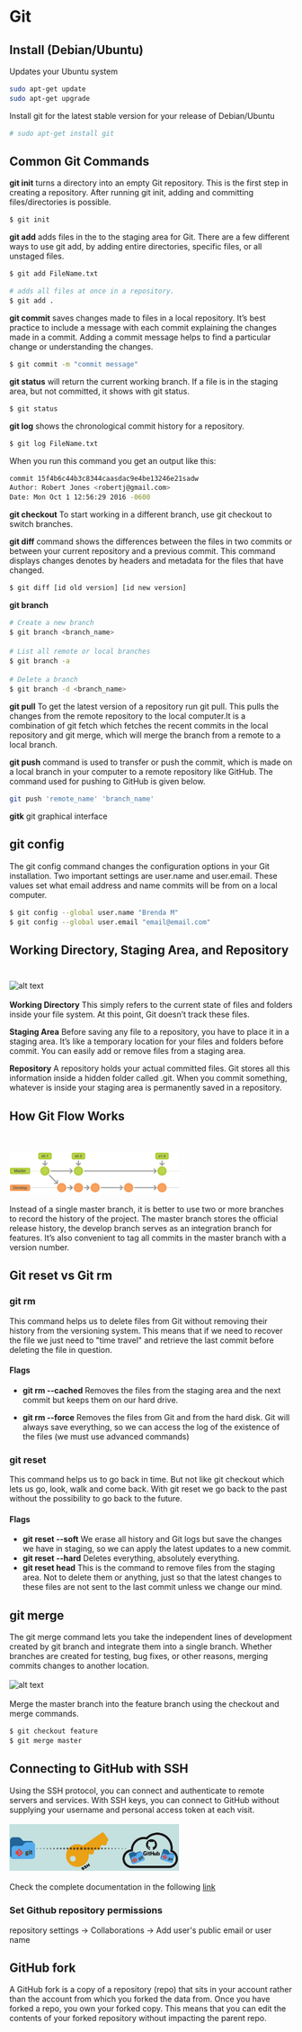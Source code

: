 # Git


## Install (Debian/Ubuntu)
Updates your Ubuntu system
```bash
sudo apt-get update
sudo apt-get upgrade
```
Install git for the latest stable version for your release of Debian/Ubuntu
```bash
# sudo apt-get install git
```
## Common Git Commands
**git init** turns a directory into an empty Git repository. This is the first step in creating a repository. After running git init, adding and committing files/directories is possible.
```bash
$ git init
```
**git add** adds files in the to the staging area for Git. There are a few different ways to use git add, by adding entire directories, specific files, or all unstaged files.
```bash
$ git add FileName.txt
```
```bash
# adds all files at once in a repository.
$ git add .
```

**git commit** saves changes made to files in a local repository.
It’s best practice to include a message with each commit explaining the changes made in a commit. Adding a commit message helps to find a particular change or understanding the changes.
```bash
$ git commit -m "commit message"
```
**git status** will return the current working branch. If a file is in the staging area, but not committed, it shows with git status. 
```bash
$ git status
```
**git log** shows the chronological commit history for a repository.
```bash
$ git log FileName.txt
```
When you run this command you get an output like this:
```bash
commit 15f4b6c44b3c8344caasdac9e4be13246e21sadw
Author: Robert Jones <robertj@gmail.com>
Date: Mon Oct 1 12:56:29 2016 -0600
```
**git checkout** To start working in a different branch, use git checkout to switch branches.

**git diff** command shows the differences between the files in two commits or between your current repository and a previous commit. This command displays changes denotes by headers and metadata for the files that have changed.
```bash
$ git diff [id old version] [id new version]
```

**git branch**
```bash
# Create a new branch
$ git branch <branch_name>

# List all remote or local branches
$ git branch -a

# Delete a branch
$ git branch -d <branch_name>
```
**git pull**
To get the latest version of a repository run git pull. This pulls the changes from the remote repository to the local computer.It is a combination of git fetch which fetches the recent commits in the local repository and git merge, which will merge the branch from a remote to a local branch.

**git push** command is used to transfer or push the commit, which is made on a local branch in your computer to a remote repository like GitHub. The command used for pushing to GitHub is given below.
```bash
git push 'remote_name' 'branch_name'
```

**gitk** git graphical interface
## git config
The git config command changes the configuration options in your Git installation.
Two important settings are user.name and user.email. These values set what email address and name commits will be from on a local computer.
```bash
$ git config --global user.name "Brenda M"
$ git config --global user.email "email@email.com"
```

## Working Directory, Staging Area, and Repository<br><br>
<img src="https://user-images.githubusercontent.com/26840321/125209930-0dbb8e80-e262-11eb-838d-ee8b252bc8c2.png" alt="alt text" width="60%" height="auto"><br><br>
**Working Directory**
This simply refers to the current state of files and folders inside your file system. At this point, Git doesn’t track these files.

**Staging Area**
Before saving any file to a repository, you have to place it in a staging area. It’s like a temporary location for your files and folders before commit. You can easily add or remove files from a staging area. 

**Repository**
A repository holds your actual committed files. Git stores all this information inside a hidden folder called .git. When you commit something, whatever is inside your staging area is permanently saved in a repository.

## How Git Flow Works
<br><br><img src="https://github.com/brendamrdz/week1-course2-git-github/blob/main/images/git-workflow.png?raw=true" alt="alt text" width="60%" height="auto"><br><br>
Instead of a single master branch, it is better to use two or more branches to record the history of the project. The master branch stores the official release history, the develop branch serves as an integration branch for features. It’s also convenient to tag all commits in the master branch with a version number.

## Git reset vs Git rm
### git rm
  This command helps us to delete files from Git without removing their history from the versioning system.
  This means that if we need to recover the file we just need to "time travel" and retrieve the last commit before deleting the file in question.
  #### Flags
  - **git rm --cached** Removes the files from the staging area and the next commit but keeps them on our hard drive.
  
  - **git rm --force** Removes the files from Git and from the hard disk. Git will always save everything, so we can access the log of the existence of the files (we must use advanced commands)
### git reset
  This command helps us to go back in time. But not like git checkout which lets us go, look, walk and come back. With git reset we go back to the past without the possibility to go back to the future.
  #### Flags
  - **git reset --soft** We erase all history and Git logs but save the changes we have in staging, so we can apply the latest updates to a new commit.
  - **git reset --hard** Deletes everything, absolutely everything.
 - **git reset head** This is the command to remove files from the staging area. Not to delete them or anything, just so that the latest changes to these files are not sent to the last commit unless we change our mind.

## git merge
The git merge command lets you take the independent lines of development created by git branch and integrate them into a single branch.
Whether branches are created for testing, bug fixes, or other reasons, merging commits changes to another location. 
<br><br><img src="https://user-images.githubusercontent.com/26840321/125213307-80833480-e277-11eb-8d45-a27386cfd255.png" alt="alt text" width="40%" height="auto"><br><br>
Merge the master branch into the feature branch using the checkout and merge commands.

```bash
$ git checkout feature
$ git merge master
```

  ## Connecting to GitHub with SSH
  
Using the SSH protocol, you can connect and authenticate to remote servers and services. With SSH keys, you can connect to GitHub without supplying your username and personal access token at each visit.
  <br><br><img src="https://github.com/brendamrdz/week1-course2-git-github/blob/main/images/github-ssh.JPG?raw=true" alt="alt text" width="60%" height="auto"><br><br>
Check the complete documentation in the following [link](https://docs.github.com/en/github/authenticating-to-github/connecting-to-github-with-ssh)
### Set Github repository permissions
repository settings -> Collaborations -> Add user's public email or user name

## GitHub fork
A GitHub fork is a copy of a repository (repo) that sits in your account rather than the account from which you forked the data from. Once you have forked a repo, you own your forked copy. This means that you can edit the contents of your forked repository without impacting the parent repo.


